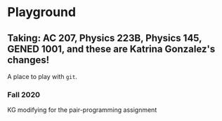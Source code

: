 # Playground

## Taking: AC 207, Physics 223B, Physics 145, GENED 1001, and these are Katrina Gonzalez's changes!

A place to play with `git`.

### Fall 2020

KG modifying for the pair-programming assignment
